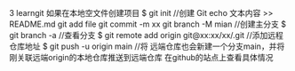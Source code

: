 3 learngit 
如果在本地空文件创建项目
$ git init //创建 Git
echo 文本内容 >> README.md
git add file 
git commit -m xx
git branch -M mian //创建主分支
$ git branch -a //查看分支
$ git remote add origin git@xx:xx/xx/.git //添加远程仓库地址
$ git push -u origin main //将 远端仓库也会新建一个分支main，并将刚关联远端origin的本地仓库推送到远端仓库
在github的站点上查看具体情况
